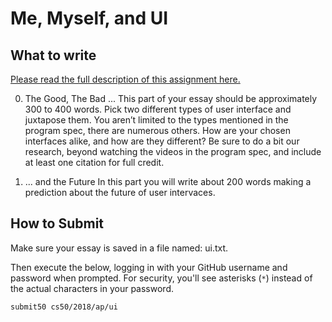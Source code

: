 # Me, Myself, and UI

## What to write

[Please read the full description of this assignment here.](https://docs.cs50.net/2018/ap/problems/ui/ui.html) 

0. The Good, The Bad ...
This part of your essay should be approximately 300 to 400 words. Pick two different types of user interface and juxtapose them. You aren’t limited to the types mentioned in the program spec, there are numerous others. How are your chosen interfaces alike, and how are they different? Be sure to do a bit our research, beyond watching the videos in the program spec, and include at least one citation for full credit.

1. ... and the Future
In this part you will write about 200 words making a prediction about the future of user intervaces.


## How to Submit

Make sure your essay is saved in a file named: ui.txt.

Then execute the below, logging in with your GitHub username and password when prompted. For security, you'll see asterisks (`*`) instead of the actual characters in your password.

```
submit50 cs50/2018/ap/ui
```
